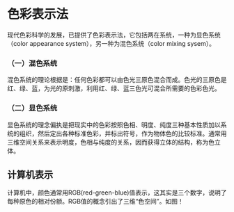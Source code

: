 # 色彩表示法

现代色彩科学的发展，已提供了色彩表示法，它包括两在系统，一种为显色系统（color appearance system），另一种为混色系统（color mixing sysem）。

### （一）混色系统

混色系统的理论根据是：任何色彩都可以由色光三原色混合而成。色光的三原色是红、绿、蓝，为光的原刺激，利用红、绿、蓝三色光可混合所需要的色彩色光。

### （二）显色系统

显色系统的理念偏执是把现实中的色彩按照色相、明度、纯度三种基本性质加以系统的组织，然后定出各种标准色彩，并标出符号，作为物体色的比较标准。通常用三维空间关系来表示明度，色相与纯度的关系，因而获得立体的结构，称为色立体。

## 计算机表示

计算机中，颜色通常用RGB(red-green-blue)值表示，这其实是三个数字，说明了每种原色的相对份额。RGB值的概念引出了三维“色空间”。如图！[](images/lab04a.jpg)